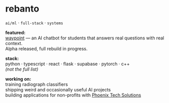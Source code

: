 # rebanto

`ai/ml` · `full-stack` · `systems`

**featured:**  
[waypoint](https://github.com/phoenix-tech-solutions/waypoint) — an AI chatbot for students that answers real questions with real context.  
Alpha released, full rebuild in progress.

**stack:**  
python · typescript · react · flask · supabase · pytorch · c++  
*(not the full list)*

**working on:**  
training radiograph classifiers  
shipping weird and occasionally useful AI projects  
building applications for non-profits with [Phoenix Tech Solutions](https://github.com/phoenix-tech-solutions)
